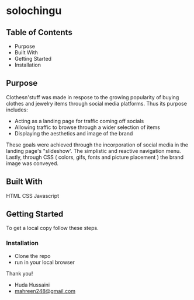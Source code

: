 # solochingu
## Table of Contents
- Purpose
- Built With
- Getting Started
- Installation

## Purpose

Clothesn'stuff was made in respose to the growing popularity of buying clothes and jewelry items through social media platforms. 
Thus its purpose includes:
- Acting as a landing page for traffic coming off socials
- Allowing traffic to browse through a wider selection of items 
- Displaying the aesthetics and image of the brand

These goals were achieved through the incorporation of social media in the landing page's "slideshow'.
The simplistic and reactive navigation menu.
Lastly, through CSS ( colors, gifs, fonts and picture placement ) the brand image was conveyed. 

## Built With
HTML
CSS
Javascript

## Getting Started
To get a local copy follow these steps.
### Installation
- Clone the repo
- run in your local browser

Thank you!
- Huda Hussaini 
 - mahreen248@gmail.com

